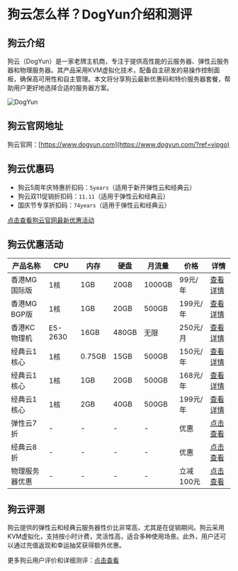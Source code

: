 # 狗云怎么样？DogYun介绍和测评

## 狗云介绍
狗云（DogYun）是一家老牌主机商，专注于提供高性能的云服务器、弹性云服务器和物理服务器。其产品采用KVM虚拟化技术，配备自主研发的易操作控制面板，确保高可用性和自主管理。本文将分享狗云最新优惠码和特价服务器套餐，帮助用户更好地选择合适的服务器方案。

![DogYun](https://github.com/user-attachments/assets/fe1de1b0-1cca-4522-973a-b574dae79df8)

## 狗云官网地址
狗云官网：[https://www.dogyun.com](https://www.dogyun.com/?ref=vipgo)

## 狗云优惠码
- 狗云5周年庆特惠折扣码：`5years`（适用于新开弹性云和经典云）
- 狗云双11促销折扣码：`11.11`（适用于弹性云和经典云）
- 国庆节专享折扣码：`74years`（适用于弹性云和经典云）

[点击查看狗云官网最新优惠活动](https://www.dogyun.com/?ref=vipgo)

## 狗云优惠活动
| 产品名称       | CPU     | 内存  | 硬盘  | 月流量  | 价格        | 详情                                                                                     |
|----------------|---------|-------|-------|---------|-------------|------------------------------------------------------------------------------------------|
| 香港MG国际版   | 1核     | 1GB   | 20GB  | 1000GB  | 99元/年     | [查看详情](https://vm.dogyun.com/server/create/129?ref=vipgo)                            |
| 香港MG BGP版   | 1核     | 1GB   | 20GB  | 500GB   | 199元/年    | [查看详情](https://vm.dogyun.com/server/create/130?ref=vipgo)                            |
| 香港KC物理机   | E5-2630 | 16GB  | 480GB | 无限    | 250元/月    | [查看详情](https://ds.dogyun.com/server/preorder?ref=vipgo)                              |
| 经典云1核心    | 1核     | 0.75GB| 15GB  | 500GB   | 150元/年    | [查看详情](https://vm.dogyun.com/server/create/83?ref=vipgo)                             |
| 经典云1核心    | 1核     | 1GB   | 20GB  | 500GB   | 168元/年    | [查看详情](https://vm.dogyun.com/server/create/75?ref=vipgo)                             |
| 经典云1核心    | 1核     | 2GB   | 40GB  | 500GB   | 199元/年    | [查看详情](https://vm.dogyun.com/server/create/79?ref=vipgo)                             |
| 弹性云7折      | -       | -     | -     | -       | 优惠        | [点击查看](https://www.dogyun.com/?ref=vipgo)                                                       |
| 经典云8折      | -       | -     | -     | -       | 优惠        | [点击查看](https://www.dogyun.com/?ref=vipgo)                                                       |
| 物理服务器优惠 | -       | -     | -     | -       | 立减100元   | [点击查看](https://www.dogyun.com/?ref=vipgo)                                                       |

## 狗云评测
狗云提供的弹性云和经典云服务器性价比非常高，尤其是在促销期间。狗云采用KVM虚拟化，支持按小时计费，灵活性高，适合多种使用场景。此外，用户还可以通过充值返现和幸运抽奖获得额外优惠。

更多狗云用户评价和详细测评：[点击查看](https://www.dogyun.com/?ref=vipgo)
